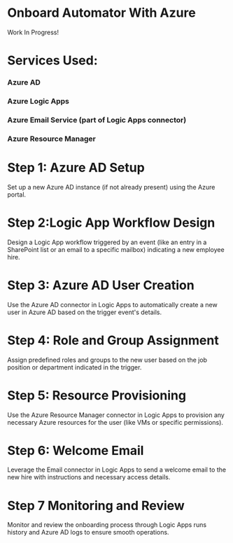 # Onboard Automator With Azure

Work In Progress!


# Services Used:

  ### Azure AD
  
  ### Azure Logic Apps
  
  ### Azure Email Service (part of Logic Apps connector)
  
  ### Azure Resource Manager
  

# **Step 1: Azure AD Setup**
Set up a new Azure AD instance (if not already present) using the Azure portal.
   
# **Step 2:Logic App Workflow Design**
Design a Logic App workflow triggered by an event (like an entry in a SharePoint list or an email to a specific mailbox) indicating a new employee hire.
   
# **Step 3: Azure AD User Creation**
Use the Azure AD connector in Logic Apps to automatically create a new user in Azure AD based on the trigger event's details.
   
# **Step 4: Role and Group Assignment**
Assign predefined roles and groups to the new user based on the job position or department indicated in the trigger.
   
# **Step 5: Resource Provisioning**
Use the Azure Resource Manager connector in Logic Apps to provision any necessary Azure resources for the user (like VMs or specific permissions).
   
# **Step 6: Welcome Email**
Leverage the Email connector in Logic Apps to send a welcome email to the new hire with instructions and necessary access details.
   
# **Step 7 Monitoring and Review**
Monitor and review the onboarding process through Logic Apps runs history and Azure AD logs to ensure smooth operations.

